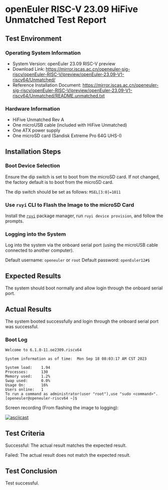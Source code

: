 # openEuler RISC-V 23.09 HiFive Unmatched Test Report

## Test Environment

### Operating System Information

- System Version: openEuler 23.09 RISC-V preview
- Download Link: https://mirror.iscas.ac.cn/openeuler-sig-riscv/openEuler-RISC-V/preview/openEuler-23.09-V1-riscv64/Unmatched/
- Reference Installation Document: https://mirror.iscas.ac.cn/openeuler-sig-riscv/openEuler-RISC-V/preview/openEuler-23.09-V1-riscv64/Unmatched/README.unmatched.txt

### Hardware Information

- HiFive Unmatched Rev A
- One microUSB cable (included with HiFive Unmatched)
- One ATX power supply
- One microSD card (Sandisk Extreme Pro 64G UHS-I)

## Installation Steps

### Boot Device Selection

Ensure the dip switch is set to boot from the microSD card. If not changed, the factory default is to boot from the microSD card.

The dip switch should be set as follows: `MSEL[3:0]=1011`

### Use `ruyi` CLI to Flash the Image to the microSD Card

Install the [`ruyi`](https://github.com/ruyisdk/ruyi) package manager, run `ruyi device provision`, and follow the prompts.

### Logging into the System

Log into the system via the onboard serial port (using the microUSB cable connected to another computer).

Default username: `openeuler` or `root`
Default password: `openEuler12#$`

## Expected Results

The system should boot normally and allow login through the onboard serial port.

## Actual Results

The system booted successfully and login through the onboard serial port was successful.

### Boot Log

```log
Welcome to 6.1.0-11.oe2309.riscv64                                                                                    
                                                                                                                      
System information as of time:  Mon Sep 18 08:03:17 AM CST 2023                                                       
                                                                                                                      
System load:    1.94                                                                                                  
Processes:      130                                                                                                   
Memory used:    1.2%                                                                                                  
Swap used:      0.0%                                                                                                  
Usage On:       16%                                                                                                   
Users online:   1                                                                                                     
To run a command as administrator(user "root"),use "sudo <command>".                                                  
[openeuler@openeuler-riscv64 ~]$
```

Screen recording (From flashing the image to logging):

[![asciicast](https://asciinema.org/a/GzU3kCzrnvFfJMU1cJH30knrx.svg)](https://asciinema.org/a/GzU3kCzrnvFfJMU1cJH30knrx)

## Test Criteria

Successful: The actual result matches the expected result.

Failed: The actual result does not match the expected result.

## Test Conclusion

Test successful.

